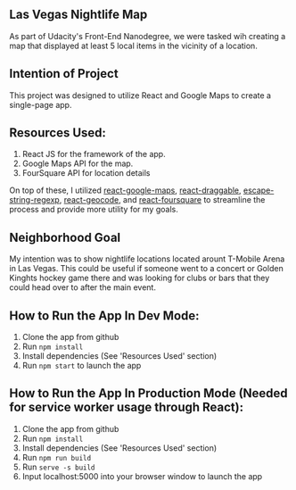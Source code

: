 ## Las Vegas Nightlife Map

As part of Udacity's Front-End Nanodegree, we were tasked wih creating a map that displayed at least 5 local items in the vicinity of a location.

## Intention of Project

This project was designed to utilize React and Google Maps to create a single-page app.

## Resources Used:

1) React JS for the framework of the app.
2) Google Maps API for the map.
3) FourSquare API for location details

On top of these, I utilized [react-google-maps](https://github.com/tomchentw/react-google-maps), [react-draggable](https://www.npmjs.com/package/react-draggable), [escape-string-regexp](https://github.com/sindresorhus/escape-string-regexp), [react-geocode](https://www.npmjs.com/package/react-geocode), and [react-foursquare](https://github.com/foursquare/react-foursquare) to streamline the process and provide more utility for my goals.

## Neighborhood Goal

My intention was to show nightlife locations located arount T-Mobile Arena in Las Vegas. This could be useful if someone went to a concert or Golden Kinghts hockey game there and was looking for clubs or bars that they could head over to after the main event.

## How to Run the App In Dev Mode:

1) Clone the app from github
2) Run ```npm install```
3) Install dependencies (See 'Resources Used' section)
4) Run ```npm start``` to launch the app

## How to Run the App In Production Mode (Needed for service worker usage through React):

1) Clone the app from github
2) Run ```npm install```
3) Install dependencies (See 'Resources Used' section)
4) Run ```npm run build```
5) Run ```serve -s build```
6) Input localhost:5000 into your browser window to launch the app

